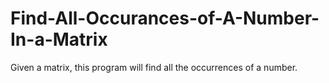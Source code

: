 # Find-All-Occurances-of-A-Number-In-a-Matrix
Given a matrix, this program will find all the occurrences of a number.
